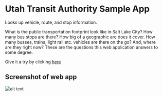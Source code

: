 # Utah Transit Authority Sample App
Looks up vehicle, route, and stop information.

What is the public transportation footprint look like in Salt Lake City? How many bus stops are there? How big of a geographic are does it cover. How many busses, trains, light rail etc. vehicles are there on the go? And, where are they right now? These are the questions this web application answers to some degree.

Give it a try by clicking [here](https://opensaltlake.github.io/uta/)

## Screenshot of web app
![alt text](https://cloud.githubusercontent.com/assets/796795/14124849/e8637e27785c.png "Logo Title Text 1")
